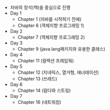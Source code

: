 -  자바의 정석(책)을 중심으로 진행
- Day 1
	- Chapter 1 (자바를 시작하기 전에)
	- Chapter 6 (객체지향 프로그래밍 1)
- Day 2
	- Chapter 7 (객체지향 프로그래밍 2)
- Day 3
	- Chapter 9 (java.lang패키지와 유용한 클래스)
- Day 4
	-  Chapter 11 (컬렉션 프레임웍)
- Day 5
	- Chapter 12 (지네릭스, 열거형, 애너테이션)
	- Chapter 13 (쓰레드)
- Day 6
	- Chapter 14 (람다와 스트링)
- Day 7
	- Chapter 16 (네트워킹)